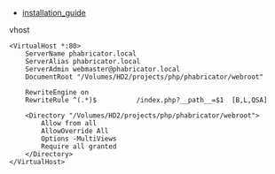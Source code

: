 - [installation_guide](https://secure.phabricator.com/book/phabricator/article/installation_guide/)

vhost
```
<VirtualHost *:80>
    ServerName phabricator.local
    ServerAlias phabricator.local
    ServerAdmin webmaster@phabricator.local
    DocumentRoot "/Volumes/HD2/projects/php/phabricator/webroot"

    RewriteEngine on
    RewriteRule ^(.*)$          /index.php?__path__=$1  [B,L,QSA]

    <Directory "/Volumes/HD2/projects/php/phabricator/webroot">
        Allow from all
        AllowOverride All
        Options -MultiViews
        Require all granted
    </Directory>
</VirtualHost>
```
